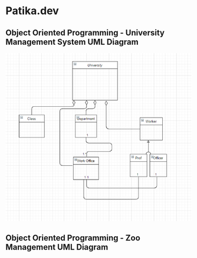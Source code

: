 # Patika.dev

## Object Oriented Programming - University Management System UML Diagram
![alt text](https://github.com/ouzdev/patika.dev/blob/main/university-management-system-uml-diagram.png?raw=true)

## Object Oriented Programming - Zoo Management UML Diagram



